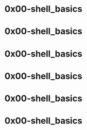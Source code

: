 # 0x00-shell_basics
# 0x00-shell_basics
# 0x00-shell_basics
# 0x00-shell_basics
# 0x00-shell_basics
# 0x00-shell_basics
